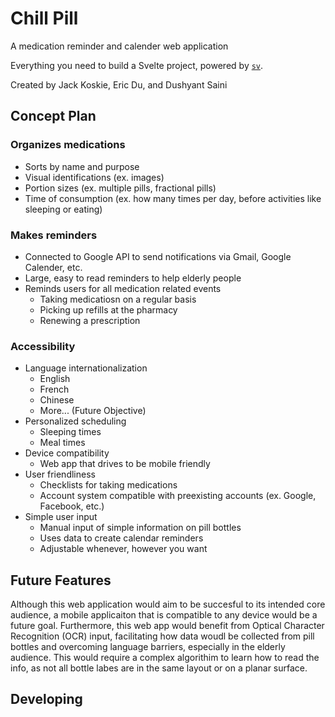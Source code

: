 # Chill Pill

A medication reminder and calender web application

Everything you need to build a Svelte project, powered by [`sv`](https://github.com/sveltejs/cli).

Created by Jack Koskie, Eric Du, and Dushyant Saini

## Concept Plan

### Organizes medications
* Sorts by name and purpose
* Visual identifications (ex. images)
* Portion sizes (ex. multiple pills, fractional pills)
* Time of consumption (ex. how many times per day, before activities like sleeping or eating)

### Makes reminders
* Connected to Google API to send notifications via Gmail, Google Calender, etc.
* Large, easy to read reminders to help elderly people
* Reminds users for all medication related events
  * Taking medicatiosn on a regular basis
  * Picking up refills at the pharmacy
  * Renewing a prescription

### Accessibility
* Language internationalization
  * English
  * French
  * Chinese
  * More... (Future Objective)
* Personalized scheduling
  * Sleeping times
  * Meal times
* Device compatibility
  * Web app that drives to be mobile friendly 
* User friendliness
  * Checklists for taking medications
  * Account system compatible with preexisting accounts (ex. Google, Facebook, etc.)
* Simple user input
  * Manual input of simple information on pill bottles
  * Uses data to create calendar reminders 
  * Adjustable whenever, however you want

## Future Features

Although this web application would aim to be succesful to its intended core audience, a mobile applicaiton that is compatible to any device would be a future goal. Furthermore, this web app would benefit from Optical Character Recognition (OCR) input, facilitating how data woudl be collected from pill bottles and overcoming language barriers, especially in the elderly audience. This would require a complex algorithim to learn how to read the info, as not all bottle labes are in the same layout or on a planar surface. 

## Developing